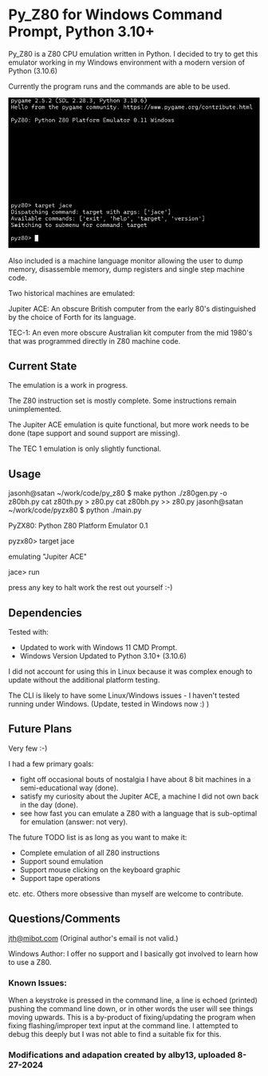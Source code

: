 # Py_Z80 for Windows Command Prompt, Python 3.10+

Py_Z80 is a Z80 CPU emulation written in Python. I decided to try to get this emulator working in my Windows environment with a modern version of Python (3.10.6)

Currently the program runs and the commands are able to be used.

<img src="screenshot-pyz80.png">

Also included is a machine language monitor allowing the user to dump memory, disassemble memory, dump registers and single step machine code.

Two historical machines are emulated:

Jupiter ACE: An obscure British computer from the early 80's distinguished by the choice of Forth for its language.

TEC-1: An even more obscure Australian kit computer from the mid 1980's that was programmed directly in Z80 machine code.

## Current State
The emulation is a work in progress.

The Z80 instruction set is mostly complete. Some instructions remain unimplemented.

The Jupiter ACE emulation is quite functional, but more work needs to be done (tape support and sound support are missing).

The TEC 1 emulation is only slightly functional.

## Usage
jasonh@satan ~/work/code/py_z80 $ make
python ./z80gen.py -o z80bh.py
cat z80th.py > z80.py
cat z80bh.py >> z80.py
jasonh@satan ~/work/code/pyzx80 $ python ./main.py

PyZX80: Python Z80 Platform Emulator 0.1

pyzx80> target jace

emulating "Jupiter ACE"

jace> run

press any key to halt
work the rest out yourself :-)

## Dependencies
Tested with:

* Updated to work with Windows 11 CMD Prompt.
*  Windows Version Updated to Python 3.10+ (3.10.6)

I did not account for using this in Linux because it was complex enough to update without the additional platform testing.

The CLI is likely to have some Linux/Windows issues - I haven't tested running under Windows. (Update, tested in Windows now :) )

## Future Plans
Very few :-)

I had a few primary goals:

* fight off occasional bouts of nostalgia I have about 8 bit machines in a semi-educational way (done).
* satisfy my curiosity about the Jupiter ACE, a machine I did not own back in the day (done).
* see how fast you can emulate a Z80 with a language that is sub-optimal for emulation (answer: not very).

The future TODO list is as long as you want to make it:

* Complete emulation of all Z80 instructions
* Support sound emulation
* Support mouse clicking on the keyboard graphic
* Support tape operations

etc. etc.
Others more obsessive than myself are welcome to contribute.

## Questions/Comments
jth@mibot.com (Original author's email is not valid.)

Windows Author: I offer no support and I basically got involved to learn how to use a Z80.

### Known Issues:
When a keystroke is pressed in the command line, a line is echoed (printed) pushing the command line down, or in other words the user will see things moving upwards. This is a by-product of fixing/updating the program when fixing flashing/improper text input at the command line. I attempted to debug this deeply but I was not able to find a suitable fix for this.

### Modifications and adapation created by alby13, uploaded 8-27-2024

